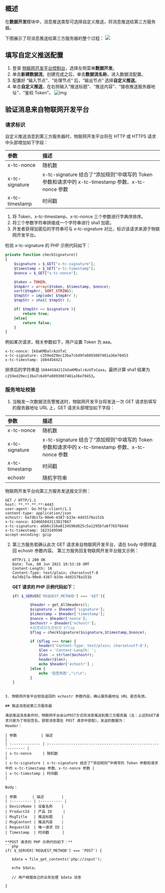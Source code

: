 ## 概述

在**数据开发**模块中，消息推送类型可选择自定义推送，将消息推送给第三方服务器。

下图展示了将消息推送给第三方服务器的整个过程：
![](https://qcloudimg.tencent-cloud.cn/raw/27caaf9ce74f7e860ae1946ddca0f8de.jpg)

## 填写自定义推送配置

1. 登录 [物联网开发平台控制台](https://console.cloud.tencent.com/iotexplorer?region=gz)，选择左侧菜单**数据开发**。
2. 单击**新建数据流**，创建完成之后，单击**数据流名称**，进入数据流配置。
3. 配置好 “输入节点”、“处理节点” 后，“输出节点” 选择**自定义推送**。
4. 单击**自定义推送**，在右侧输入“推送标题”、“推送内容”、“接收推送服务器地址”、“鉴权 Token”。
   ![img](https://main.qcloudimg.com/raw/e811058613a48af03af3a4c557922323.png)

## 验证消息来自物联网开发平台

### 请求标识

自定义推送消息到第三方服务器时，物联网开发平台将在 HTTP 或 HTTPS 请求中头部增加如下字段：

| 参数           | 描述                                                         |
| :------------- | :----------------------------------------------------------- |
| x-tc-nonce     | 随机数                                                       |
| x-tc-signature | x-tc-signature 结合了“添加规则”中填写的 Token 参数和请求中的 x-tc-timestamp 参数、x-tc-nonce 参数 |
| x-tc-timestamp | 时间戳                                                       |

1. 将 Token、x-tc-timestamp、x-tc-nonce 三个参数进行字典序排序。
2. 将三个参数字符串拼接成一个字符串进行 sha1 加密。
3. 开发者获得加密后的字符串可与 x-tc-signature 对比，标识该请求来源于物联网开发平台。

检验 x-tc-signature 的 PHP 示例代码如下：
```php
private function checkSignature()
{
    $signature = $_GET["x-tc-signature"];
    $timestamp = $_GET["x-tc-timestamp"];
    $nonce = $_GET["x-tc-nonce"];

    $token = TOKEN;
    $tmpArr = array($token, $timestamp, $nonce);
    sort($tmpArr, SORT_STRING);
    $tmpStr = implode( $tmpArr );
    $tmpStr = sha1( $tmpStr );

    if( $tmpStr == $signature ){
        return true;
    }else{
        return false;
    }
}
```

例如某次请求，相关参数如下，用户设置 Token 为 aaa。
```shell
x-tc-nonce: IkOaKMDalrAzUTxC
x-tc-signature: c259ed29ec13ba7c649fe0893007401a36e70453
x-tc-timestamp: 1604458421
```

排序后的字符串是 `1604458421IkOaKMDalrAzUTxCaaa`，最终计算 sha1 结果为 `c259ed29ec13ba7c649fe0893007401a36e70453`。

### 服务地址校验

1. 当触发一次数据流告警推送时，物联网开发平台将发送一次 GET 请求到填写的服务器地址 URL 上，GET 请求头部增加如下字段：
<table>
<thead>
<tr>
<th align="left">参数</th>
<th align="left">描述</th>
</tr>
</thead>
<tbody><tr>
<td align="left">x-tc-nonce</td>
<td align="left">随机数</td>
</tr>
<tr>
<td align="left">x-tc-signature</td>
<td align="left">x-tc-signature 结合了“添加规则”中填写的 Token 参数和请求中的 x-tc-timestamp 参数、x-tc-nonce 参数</td>
</tr>
<tr>
<td align="left">x-tc-timestamp</td>
<td align="left">时间戳</td>
</tr>
<tr>
<td align="left">echostr</td>
<td align="left">随机字符串</td>
</tr>
</tbody></table>

 物联网开发平台向第三方服务发送报文示例：
```shell
GET / HTTP/1.1
host: **.**.**.**:4443
user-agent: Go-http-client/1.1
content-type: application/json
echostr: 6a7db17a-90e0-4387-b33e-4dd1578a151b
x-tc-nonce: 624665043113817867
x-tc-signature: abb6c316a8134596d825c5a1295bfa6f7657664d
x-tc-timestamp: 1623149590
accept-encoding: gzip
```

2. 第三方服务若确认此次 GET 请求来自物联网开发平台，请在 body 中原样返回 echostr 参数内容。
 第三方服务回复物联网开发平台报文示例：
   
	 ```shell
   HTTP/1.1 200 OK
   Date: Tue, 08 Jun 2021 10:53:10 GMT
   Content-Length: 16
   Content-Type: text/plain; charset=utf-8
   6a7db17a-90e0-4387-b33e-4dd1578a151b
   ```
	 
	**GET 请求的 PHP 示例代码如下：** 
	```php
   if( $_SERVER['REQUEST_METHOD'] === 'GET'){
   	
   			$header = get_AllHeaders();
   			$signature = $header['signature'];
   			$timestamp = $header['timestamp'];
   			$nonce = $header['nonce'];
   			$echostr = $header['echostr'];
   			#验签成功与否标志 $flag			
   			$flag = checkSignature($signature,$timestamp,$nonce);
   	
   			if ($flag === true) {
   				header('Content-Type: text/plain; charset=utf-8');
   				$len = 'Content-Length: ';
   				$len .= strlen($echostr);
   				header($len);
   				echo $header['echostr'] ;
   			}else {
   				echo '验签失败',"\r\n";
   			}
   }
 ```
 
3. 物联网开发平台校验返回的 echostr 参数内容，确认服务器地址 URL 是否有效。

## 推送消息给第三方服务器

满足推送消息条件时，物联网平台会以POST方式将消息推送到第三方服务器（注：上述的GET请求只是为了校验签名，获取消息需在 POST 请求中获取）。发送的数据为：
Header：

| 参数           | 描述                                                         |
| :------------- | :----------------------------------------------------------- |
| x-tc-nonce     | 随机数                                                       |
| x-tc-signature | x-tc-signature 结合了“添加规则”中填写的 Token 参数和请求中的 x-tc-timestamp 参数、x-tc-nonce 参数 |
| x-tc-timestamp | 时间戳                                                       |

Body：

| 参数       | 描述        |
| :--------- | :---------- |
| DeviceName | 设备名称    |
| ProductId  | 产品 ID     |
| MsgTitle   | 推送标题    |
| MsgContent | 推送内容    |
| RequestId  | 唯一请求 ID |
| Timestamp  | 时间戳      |

**POST 请求的 PHP 示例代码如下：**
```php
if( $_SERVER['REQUEST_METHOD'] === 'POST') {       

    $data = file_get_contents('php://input');

    echo $data;

    // 用户根据自己的业务处理 $data 消息 

}
```
